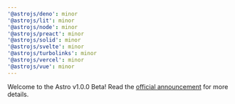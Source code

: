 ```yaml
---
'@astrojs/deno': minor
'@astrojs/lit': minor
'@astrojs/node': minor
'@astrojs/preact': minor
'@astrojs/solid': minor
'@astrojs/svelte': minor
'@astrojs/turbolinks': minor
'@astrojs/vercel': minor
'@astrojs/vue': minor
---
```


Welcome to the Astro v1.0.0 Beta! Read the [official announcement](https://astro.build/blog/astro-1-beta-release/) for more details.
